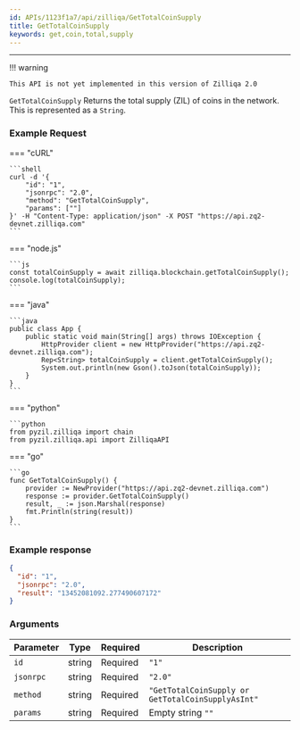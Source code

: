 ```yaml
---
id: APIs/1123f1a7/api/zilliqa/GetTotalCoinSupply
title: GetTotalCoinSupply
keywords: get,coin,total,supply
---
```


---

!!! warning

    This API is not yet implemented in this version of Zilliqa 2.0

`GetTotalCoinSupply` Returns the total supply (ZIL) of coins in the network. This is represented as a
`String`.

### Example Request

=== "cURL"

    ```shell
    curl -d '{
        "id": "1",
        "jsonrpc": "2.0",
        "method": "GetTotalCoinSupply",
        "params": [""]
    }' -H "Content-Type: application/json" -X POST "https://api.zq2-devnet.zilliqa.com"
    ```

=== "node.js"

    ```js
    const totalCoinSupply = await zilliqa.blockchain.getTotalCoinSupply();
    console.log(totalCoinSupply);
    ```

=== "java"

    ```java
    public class App {
        public static void main(String[] args) throws IOException {
            HttpProvider client = new HttpProvider("https://api.zq2-devnet.zilliqa.com");
            Rep<String> totalCoinSupply = client.getTotalCoinSupply();
            System.out.println(new Gson().toJson(totalCoinSupply));
        }
    }
    ```

=== "python"

    ```python
    from pyzil.zilliqa import chain
    from pyzil.zilliqa.api import ZilliqaAPI

=== "go"

    ```go
    func GetTotalCoinSupply() {
        provider := NewProvider("https://api.zq2-devnet.zilliqa.com")
        response := provider.GetTotalCoinSupply()
        result, _ := json.Marshal(response)
        fmt.Println(string(result))
    }
    ```

### Example response

```json
{
  "id": "1",
  "jsonrpc": "2.0",
  "result": "13452081092.277490607172"
}
```

### Arguments

| Parameter | Type   | Required | Description                                       |
| --------- | ------ | -------- | ------------------------------------------------- |
| `id`      | string | Required | `"1"`                                             |
| `jsonrpc` | string | Required | `"2.0"`                                           |
| `method`  | string | Required | `"GetTotalCoinSupply or GetTotalCoinSupplyAsInt"` |
| `params`  | string | Required | Empty string `""`                                 |
